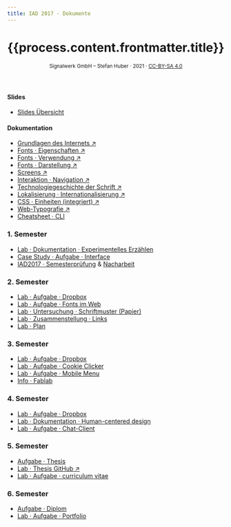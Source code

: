 ```yaml
---
title: IAD 2017 · Dokumente
---
```


<header>

# {{process.content.frontmatter.title}}

<small>Signalwerk GmbH – Stefan Huber · 2021 · [CC-BY-SA 4.0](https://creativecommons.org/licenses/by-sa/4.0/)</small>

</header>

#### Slides

- [Slides Übersicht](/slides/)

#### Dokumentation

- [Grundlagen des Internets ↗](https://interaction.signalwerk.ch/articles/internet-technology/)
- [Fonts · Eigenschaften ↗](https://interaction.signalwerk.ch/articles/font-anatomy/)
- [Fonts · Verwendung ↗](https://interaction.signalwerk.ch/articles/font-use/)
- [Fonts · Darstellung ↗](https://interaction.signalwerk.ch/articles/font-rendering/)
- [Screens ↗](https://interaction.signalwerk.ch/articles/screens/)
- [Interaktion · Navigation ↗](https://interaction.signalwerk.ch/articles/navigation/)
- [Technologiegeschichte der Schrift ↗](https://interaction.signalwerk.ch/articles/font-history/)
- [Lokalisierung · Internationalisierung ↗](https://interaction.signalwerk.ch/articles/global-content/)
- [CSS · Einheiten (integriert) ↗](https://interaction.signalwerk.ch/articles/basic-technology/)
- [Web-Typografie ↗](http://webtypo.signalwerk.ch)
- [Cheatsheet · CLI](/cheatsheet-cli/)

### 1. Semester

- [Lab · Dokumentation · Experimentelles Erzählen](/exercise-exp-story/)
- [Case Study · Aufgabe · Interface](/exercise-case-study/)
- [IAD2017 · Semesterprüfung](/excercise-first-semester/) & [Nacharbeit](/excercise-first-semester/nacharbeit/)

### 2. Semester

- [Lab · Aufgabe · Dropbox](/exercise-dropbox-handling/)
- [Lab · Aufgabe · Fonts im Web](/exercise-webfont/)
- [Lab · Untersuchung · Schriftmuster (Papier)](/exercise-webfont/paper-specimen/)
- [Lab · Zusammenstellung · Links](/exercise-webfont/font-foundries/)
- [Lab · Plan](/plan/semester-02/)

### 3. Semester

- [Lab · Aufgabe · Dropbox](/exercise-dropbox-handling/)
- [Lab · Aufgabe · Cookie Clicker](/exercise-cookie-clicker/)
- [Lab · Aufgabe · Mobile Menu](/exercise-mobile-menu/)
- [Info · Fablab](/typesetting-infos/)

### 4. Semester

- [Lab · Aufgabe · Dropbox](/exercise-dropbox-handling/)
- [Lab · Dokumentation · Human-centered design](/exercise-human-centered-design/)
- [Lab · Aufgabe · Chat-Client](/exercise-chat/)

### 5. Semester

- [Aufgabe · Thesis](/thesis/)
- [Lab · Thesis GitHub ↗](https://github.com/logrinto/IAD2017.thesis)
- [Lab · Aufgabe · curriculum vitae](/exercise-CV/)

### 6. Semester

- [Aufgabe · Diplom](/diplom/)
- [Lab · Aufgabe · Portfolio](/exercise-portfolio/)
